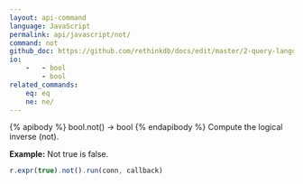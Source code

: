 ```yaml
---
layout: api-command 
language: JavaScript
permalink: api/javascript/not/
command: not 
github_doc: https://github.com/rethinkdb/docs/edit/master/2-query-language/api/javascript/math-and-logic/not.md
io:
    -   - bool
        - bool
related_commands:
    eq: eq
    ne: ne/
---
```


{% apibody %}
bool.not() → bool
{% endapibody %}
Compute the logical inverse (not).

__Example:__ Not true is false.

```js
r.expr(true).not().run(conn, callback)
```
